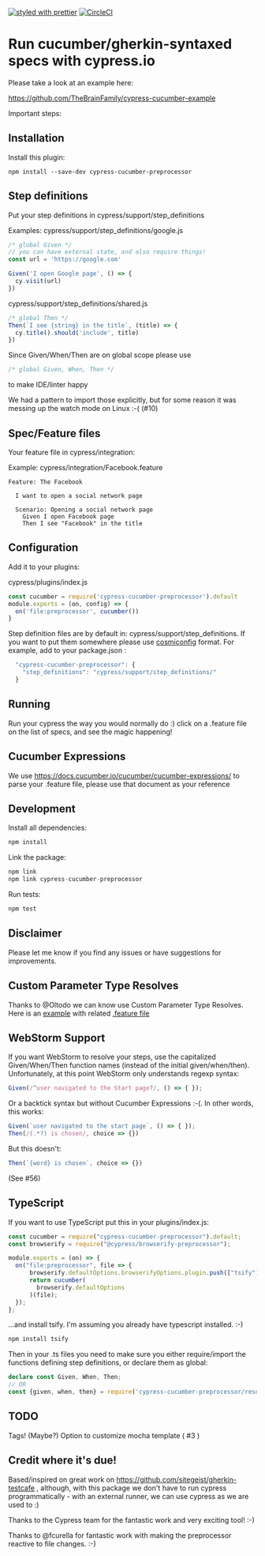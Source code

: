 [![styled with prettier](https://img.shields.io/badge/styled_with-prettier-ff69b4.svg)](https://github.com/prettier/prettier)
[![CircleCI](https://circleci.com/gh/TheBrainFamily/cypress-cucumber-preprocessor.svg?style=shield)](https://circleci.com/gh/TheBrainFamily/cypress-cucumber-preprocessor)
# Run cucumber/gherkin-syntaxed specs with cypress.io

Please take a look at an example here:

https://github.com/TheBrainFamily/cypress-cucumber-example


Important steps:

## Installation
Install this plugin:

```shell
npm install --save-dev cypress-cucumber-preprocessor
```

## Step definitions

Put your step definitions in cypress/support/step_definitions

Examples:
cypress/support/step_definitions/google.js
```javascript
/* global Given */
// you can have external state, and also require things!
const url = 'https://google.com'

Given('I open Google page', () => {
  cy.visit(url)
})
```

cypress/support/step_definitions/shared.js
```javascript
/* global Then */
Then(`I see {string} in the title`, (title) => {
  cy.title().should('include', title)
})
```

Since Given/When/Then are on global scope please use
```javascript
/* global Given, When, Then */
```
to make IDE/linter happy

We had a pattern to import those explicitly, but for some reason it was messing up the watch mode on Linux :-( (#10)

## Spec/Feature files
Your feature file in cypress/integration:

Example: cypress/integration/Facebook.feature
```gherkin
Feature: The Facebook

  I want to open a social network page

  Scenario: Opening a social network page
    Given I open Facebook page
    Then I see "Facebook" in the title
```

## Configuration
Add it to your plugins:

cypress/plugins/index.js
```javascript
const cucumber = require('cypress-cucumber-preprocessor').default
module.exports = (on, config) => {
  on('file:preprocessor', cucumber())
}
```

Step definition files are by default in: cypress/support/step_definitions. If you want to put them somewhere please use [cosmiconfig](https://github.com/davidtheclark/cosmiconfig) format. For example, add to your package.json :

```javascript
  "cypress-cucumber-preprocessor": {
    "step_definitions": "cypress/support/step_definitions/"
  }
```

## Running

Run your cypress the way you would normally do :) click on a .feature file on the list of specs, and see the magic happening!

## Cucumber Expressions

We use https://docs.cucumber.io/cucumber/cucumber-expressions/ to parse your .feature file, please use that document as your reference 

## Development

Install all dependencies:
```javascript
npm install
```

Link the package:
```javascript
npm link 
npm link cypress-cucumber-preprocessor
```

Run tests:
```javascript
npm test
```

## Disclaimer

Please let me know if you find any issues or have suggestions for improvements.

## Custom Parameter Type Resolves

Thanks to @Oltodo we can know use Custom Parameter Type Resolves. 
Here is an [example](cypress/support/step_definitions/customParameterTypes.js) with related [.feature file](cypress/integration/CustomParameterTypes.feature)

## WebStorm Support

If you want WebStorm to resolve your steps, use the capitalized Given/When/Then function names (instead of the initial given/when/then). 
Unfortunately, at this point WebStorm only understands regexp syntax:
 ```javascript
 Given(/^user navigated to the Start page?/, () => { });
```
Or a backtick syntax but without Cucumber Expressions :-(.
In other words, this works:
```javascript
Given(`user navigated to the start page`, () => { });
Then(/(.*?) is chosen/, choice => {})
```

But this doesn't:

```javascript
Then(`{word} is chosen`, choice => {})
```
 (See #56)


## TypeScript

If you want to use TypeScript put this in your plugins/index.js:

```javascript
const cucumber = require("cypress-cucumber-preprocessor").default;
const browserify = require("@cypress/browserify-preprocessor");

module.exports = (on) => {
  on("file:preprocessor", file => {
      browserify.defaultOptions.browserifyOptions.plugin.push(["tsify"])
      return cucumber(
        browserify.defaultOptions
      )(file);
  });
};
```

...and install tsify. I'm assuming you already have typescript installed. :-)

```bash
npm install tsify
```

Then in your .ts files you need to make sure you either require/import the functions defining step definitions, or declare them as global:

```typescript
declare const Given, When, Then;
// OR
const {given, when, then} = require('cypress-cucumber-preprocessor/resolveStepDefinition')
```

## TODO

Tags!
(Maybe?) Option to customize mocha template ( #3 ) 

## Credit where it's due!

Based/inspired on great work on https://github.com/sitegeist/gherkin-testcafe , although, with this package we don't have to run cypress programmatically - with an external runner, we can use cypress as we are used to :)

Thanks to the Cypress team for the fantastic work and very exciting tool! :-)

Thanks to @fcurella for fantastic work with making the preprocessor reactive to file changes. :-)
